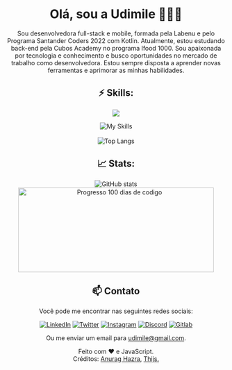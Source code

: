 <div align="center">
 
# Olá, sou a Udimile 👩🏽‍🦱

Sou desenvolvedora full-stack e mobile, formada pela Labenu e pelo Programa Santander Coders 2022 com Kotlin. Atualmente, estou estudando back-end pela Cubos Academy no programa Ifood 1000. Sou apaixonada por tecnologia e conhecimento e busco oportunidades no mercado de trabalho como desenvolvedora. Estou sempre disposta a aprender novas ferramentas e aprimorar as minhas habilidades.
<br>

## ⚡ Skills:

<p align="center">
  <a href="https://skillicons.dev">
    <img src="[https://skillicons.dev/icons?i=git,kubernetes,docker,c,vim](https://skills.thijs.gg/icons?i=css,html,js,ts,react,materialui,styledcomponents,java,kotlin,nodejs,postgres,mysql,express,regex,postman,androidstudio,idea,vscode,git,bash&theme=dark)" />
  </a>
</p>

![My Skills](https://skills.thijs.gg/icons?i=css,html,js,ts,react,materialui,styledcomponents,java,kotlin,nodejs,postgres,mysql,express,regex,postman,androidstudio,idea,vscode,git,bash&theme=dark)
<br><br>
![Top Langs](https://github-readme-stats-udimile.vercel.app/api/top-langs/?username=udimile&layout=compact&langs_count=6&count_private=true&theme=tokyonight)

## 📈 Stats:

![GitHub stats](https://github-readme-stats-udimile.vercel.app/api?username=udimile&count_private=true&theme=tokyonight&include_all_commits=true&layout=compact)
 <a href="https://100-dias-de-codigo-github-readme.vercel.app/?username=udimile">
  <img src="https://100-dias-de-codigo-github-readme.vercel.app/?username=udimile&show_icons=true" width="450" height="195" alt="Progresso 100 dias de codigo">
</a>

## 📫 Contato
Você pode me encontrar nas seguintes redes sociais:

[![LinkedIn](https://skills.thijs.gg/icons?i=linkedin&theme=dark)](https://www.linkedin.com/in/udimile/)
[![Twitter](https://skills.thijs.gg/icons?i=twitter&theme=dark)](https://twitter.com/udimile) 
[![Instagram](https://skills.thijs.gg/icons?i=instagram&theme=dark)](https://instagram.com/udimile_)
[![Discord](https://skills.thijs.gg/icons?i=discord&theme=dark)](https://discord.com/users/765360474450821181)
[![Gitlab](https://skills.thijs.gg/icons?i=gitlab&theme=dark)](https://gitlab.com/udimile)

Ou me enviar um email para <a href = "mailto:udimile@gmail.com" >udimile@gmail.com<a/>.


 Feito com :heart: e JavaScript.
 <br>
 Créditos: <a href="https://github.com/anuraghazra/github-readme-stats">Anurag Hazra</a>, <a href="https://github.com/tandpfun/skill-icons">Thijs.</a>
</div>
